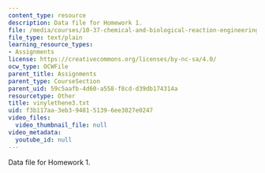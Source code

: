 ```yaml
---
content_type: resource
description: Data file for Homework 1.
file: /media/courses/10-37-chemical-and-biological-reaction-engineering-spring-2007/f3b117aa3eb3948151396ee3027e0247_vinylethene3.txt
file_type: text/plain
learning_resource_types:
- Assignments
license: https://creativecommons.org/licenses/by-nc-sa/4.0/
ocw_type: OCWFile
parent_title: Assignments
parent_type: CourseSection
parent_uid: 59c5aafb-4d60-a558-f8cd-d39db174314a
resourcetype: Other
title: vinylethene3.txt
uid: f3b117aa-3eb3-9481-5139-6ee3027e0247
video_files:
  video_thumbnail_file: null
video_metadata:
  youtube_id: null
---
```

Data file for Homework 1.